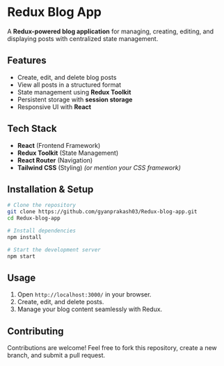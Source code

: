 # Redux Blog App

A **Redux-powered blog application** for managing, creating, editing, and displaying posts with centralized state management.

## Features
- Create, edit, and delete blog posts
- View all posts in a structured format
- State management using **Redux Toolkit**
- Persistent storage with **session storage**
- Responsive UI with **React**

## Tech Stack
- **React** (Frontend Framework)
- **Redux Toolkit** (State Management)
- **React Router** (Navigation)
- **Tailwind CSS** (Styling) *(or mention your CSS framework)*

## Installation & Setup
```sh
# Clone the repository
git clone https://github.com/gyanprakash03/Redux-blog-app.git
cd Redux-blog-app

# Install dependencies
npm install

# Start the development server
npm start
```

## Usage
1. Open `http://localhost:3000/` in your browser.
2. Create, edit, and delete posts.
3. Manage your blog content seamlessly with Redux.

## Contributing
Contributions are welcome! Feel free to fork this repository, create a new branch, and submit a pull request.
